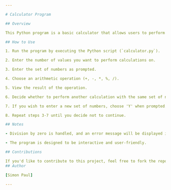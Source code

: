 ```yaml
---

# Calculator Program

## Overview

This Python program is a basic calculator that allows users to perform arithmetic operations on a set of numbers. It supports addition (+), subtraction (-), multiplication (*), modulus (%), and division (/) operations.

## How to Use

1. Run the program by executing the Python script (`calculator.py`).

2. Enter the number of values you want to perform calculations on.

3. Enter the set of numbers as prompted.

4. Choose an arithmetic operation (+, -, *, %, /).

5. View the result of the operation.

6. Decide whether to perform another calculation with the same set of numbers.

7. If you wish to enter a new set of numbers, choose 'Y' when prompted.

8. Repeat steps 3-7 until you decide not to continue.

## Notes

- Division by zero is handled, and an error message will be displayed if encountered.

- The program is designed to be interactive and user-friendly.

## Contributions

If you'd like to contribute to this project, feel free to fork the repository, make your changes, and submit a pull request. Feel free to contribute, report issues, or customize the program based on your specific project details.Bug fixes, feature enhancements, and code improvements are welcome.
## Author

[Simon Paul]

---
```

